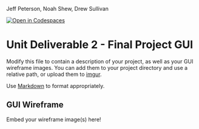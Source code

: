 Jeff Peterson, Noah Shew, Drew Sullivan

[![Open in Codespaces](https://classroom.github.com/assets/launch-codespace-2972f46106e565e64193e422d61a12cf1da4916b45550586e14ef0a7c637dd04.svg)](https://classroom.github.com/open-in-codespaces?assignment_repo_id=21297565)
# Unit Deliverable 2 - Final Project GUI
Modify this file to contain a description of your project, as well as your GUI wireframe images. You can add them to your project directory and use a relative path, or upload them to [imgur](https://imgur.com/upload).

Use [Markdown](https://www.markdownguide.org/basic-syntax) to format appropriately.

## GUI Wireframe
Embed your wireframe image(s) here!
